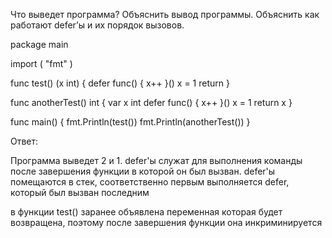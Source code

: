 Что выведет программа? Объяснить вывод программы. Объяснить как работают defer’ы и их порядок вызовов.

package main

import (
"fmt"
)

func test() (x int) {
defer func() {
x++
}()
x = 1
return
}


func anotherTest() int {
var x int
defer func() {
x++
}()
x = 1
return x
}


func main() {
fmt.Println(test())
fmt.Println(anotherTest())
}

Ответ:

Программа выведет 2 и 1.
defer'ы служат для выполнения команды после завершения функции в которой он был вызван.
defer'ы помещаются в стек, соответственно первым выполняется defer, который был вызван последним

в функции test() заранее объявлена переменная которая будет возвращена,
поэтому после завершения функции она инкриминируется
